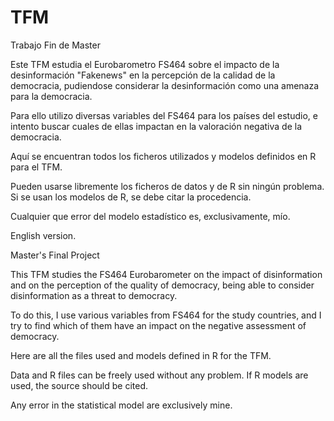 # TFM
Trabajo Fin de Master

Este TFM estudia el Eurobarometro FS464 sobre el impacto de la desinformación "Fakenews" en la percepción de la calidad de la democracia, pudiendose considerar la desinformación como una amenaza para la democracia.

Para ello utilizo diversas variables del FS464 para los países del estudio, e intento buscar cuales de ellas impactan en la valoración negativa de la democracia.

Aquí se encuentran todos los ficheros utilizados y modelos definidos en R para el TFM.

Pueden usarse libremente los ficheros de datos y de R sin ningún problema. Si se usan los modelos de R, se debe citar la procedencia.

Cualquier que error del modelo estadístico es, exclusivamente, mío.


English version.

Master's Final Project

This TFM studies the FS464 Eurobarometer on the impact of disinformation and on the perception of the quality of democracy, being able to consider disinformation as a threat to democracy.

To do this, I use various variables from FS464 for the study countries, and I try to find which of them have an impact on the negative assessment of democracy.

Here are all the files used and models defined in R for the TFM.

Data and R files can be freely used without any problem. If R models are used, the source should be cited.

Any error in the statistical model are exclusively mine.

